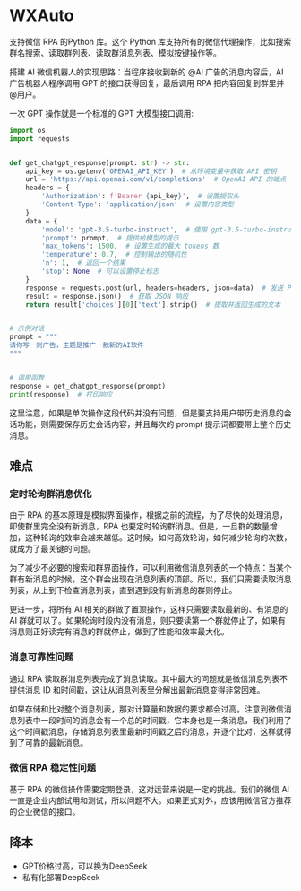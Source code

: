 # WXAuto
支持微信 RPA 的Python 库。这个 Python 库支持所有的微信代理操作，比如搜索群名搜索、读取群列表、读取群消息列表、模拟按键操作等。

搭建 AI 微信机器人的实现思路：当程序接收到新的 @AI 广告的消息内容后，AI 广告机器人程序调用 GPT 的接口获得回复，最后调用 RPA 把内容回复到群里并 @用户。

一次 GPT 操作就是一个标准的 GPT 大模型接口调用:
```python
import os
import requests


def get_chatgpt_response(prompt: str) -> str:
    api_key = os.getenv('OPENAI_API_KEY')  # 从环境变量中获取 API 密钥
    url = 'https://api.openai.com/v1/completions'  # OpenAI API 的端点
    headers = {
        'Authorization': f'Bearer {api_key}',  # 设置授权头
        'Content-Type': 'application/json'  # 设置内容类型
    }
    data = {
        'model': 'gpt-3.5-turbo-instruct',  # 使用 gpt-3.5-turbo-instruct 模型
        'prompt': prompt,  # 提供给模型的提示
        'max_tokens': 1500,  # 设置生成的最大 tokens 数
        'temperature': 0.7,  # 控制输出的随机性
        'n': 1,  # 返回一个结果
        'stop': None  # 可以设置停止标志
    }
    response = requests.post(url, headers=headers, json=data)  # 发送 POST 请求
    result = response.json()  # 获取 JSON 响应
    return result['choices'][0]['text'].strip()  # 提取并返回生成的文本


# 示例对话
prompt = """
请你写一则广告，主题是推广一款新的AI软件 
"""


# 调用函数
response = get_chatgpt_response(prompt)
print(response)  # 打印响应
```
这里注意，如果是单次操作这段代码并没有问题，但是要支持用户带历史消息的会话功能，则需要保存历史会话内容，并且每次的 prompt 提示词都要带上整个历史消息。


## 难点
### 定时轮询群消息优化
由于 RPA 的基本原理是模拟界面操作，根据之前的流程，为了尽快的处理消息，即使群里完全没有新消息，RPA 也要定时轮询群消息。但是，一旦群的数量增加，这种轮询的效率会越来越低。这时候，如何高效轮询，如何减少轮询的次数，就成为了最关键的问题。

为了减少不必要的搜索和群界面操作，可以利用微信消息列表的一个特点：当某个群有新消息的时候，这个群会出现在消息列表的顶部。所以，我们只需要读取消息列表，从上到下检查消息列表，直到遇到没有新消息的群则停止。

更进一步，将所有 AI 相关的群做了置顶操作，这样只需要读取最新的、有消息的 AI 群就可以了。如果轮询时段内没有消息，则只要读第一个群就停止了，如果有消息则正好读完有消息的群就停止，做到了性能和效率最大化。

### 消息可靠性问题
通过 RPA 读取群消息列表完成了消息读取。其中最大的问题就是微信消息列表不提供消息 ID 和时间戳，这让从消息列表里分解出最新消息变得非常困难。

如果存储和比对整个消息列表，那对计算量和数据的要求都会过高。注意到微信消息列表中一段时间的消息会有一个总的时间戳，它本身也是一条消息，我们利用了这个时间戳消息，存储消息列表里最新时间戳之后的消息，并逐个比对，这样就得到了可靠的最新消息。

### 微信 RPA 稳定性问题
基于 RPA 的微信操作需要定期登录，这对运营来说是一定的挑战。我们的微信 AI 一直是企业内部试用和测试，所以问题不大。如果正式对外，应该用微信官方推荐的企业微信的接口。

## 降本
- GPT价格过高，可以换为DeepSeek
- 私有化部署DeepSeek